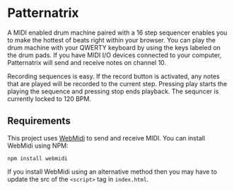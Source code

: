 # Patternatrix
A MIDI enabled drum machine paired with a 16 step sequencer enables you to make the hottest of beats right within your browser. You can play the drum machine with your QWERTY keyboard by using the keys labeled on the drum pads. If you have MIDI I/O devices connected to your computer, Patternatrix will send and receive notes on channel 10. 

Recording sequences is easy. If the record button is activated, any notes that are played will be recorded to the current step. Pressing play starts the playing the sequence and pressing stop ends playback. The sequncer is currently locked to 120 BPM.

## Requirements
This project uses [WebMidi](https://github.com/cotejp/webmidi) to send and receive MIDI. You can install WebMidi using NPM:
```
npm install webmidi
```
If you install WebMidi using an alternative method then you may have to update the src of the `<script>` tag in `index.html`.
